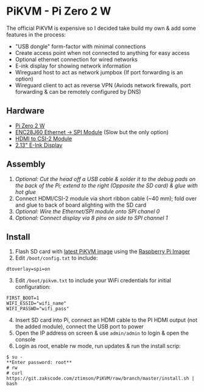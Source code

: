 # PiKVM - Pi Zero 2 W

The official PiKVM is expensive so I decided take build my own & add some features in the process:
- "USB dongle" form-factor with minimal connections
- Create access point when not connected to anything for easy access
- Optional ethernet connection for wired networks
- E-ink display for showing network information
- Wireguard host to act as network jumpbox (If port forwarding is an option)
- Wireguard client to act as reverse VPN (Aviods network firewalls, port forwarding & can be remotely configured by DNS)

## Hardware
 - [Pi Zero 2 W](https://www.raspberrypi.com/products/raspberry-pi-zero-2-w/)
 - [ENC28J60 Ethernet -> SPI Module](https://www.waveshare.com/enc28j60-ethernet-board.htm) (Slow but the only option)
 - [HDMI to CSI-2 Module](https://www.waveshare.com/hdmi-to-csi-adapter.htm)
 - [2.13" E-Ink Display](https://www.waveshare.com/2.13inch-e-paper-hat.htm)

## Assembly
1. _Optional: Cut the head off a USB cable & solder it to the debug pads on the back of the Pi; extend to the right (Opposite the SD card) & glue with hot glue_
2. Connect HDMI/CSI-2 module via short ribbon cable (~40 mm); fold over and glue to back of board alighting with the SD card
3. _Optional: Wire the Ethernet/SPI module onto SPI chanel 0_
4. _Optional: Connect display via 8 pins on side to SPI channel 1_

## Install
1. Flash SD card with [latest PiKVM image](https://pikvm.org/download/) using the [Raspberry Pi Imager](https://www.raspberrypi.com/software/)
2. Edit `/boot/config.txt` to include:
```
dtoverlay=spi=on
```
3. Edit `/boot/pikvm.txt` to include your WiFi credentials for initial configuration:
```
FIRST_BOOT=1
WIFI_ESSID="wifi_name"
WIFI_PASSWD="wifi_pass"
```
4. Insert SD card into Pi, connect an HDMI cable to the PI HDMI output (not the added module), connect the USB port to power
5. Open the IP address on screen & use `admin/admin` to login & open the console
6. Login as root, enable rw mode, run updates & run the install scrip:
```
$ su -
**Enter password: root**
# rw
# curl https://git.zakscode.com/ztimson/PiKVM/raw/branch/master/install.sh | bash
